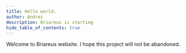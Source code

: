 ```yaml
---
title: Hello world.
author: Andrei
description: Briareus is starting
hide_table_of_contents: true
---
```


Welcome to Briareus website. I hope this project will not be abandoned.